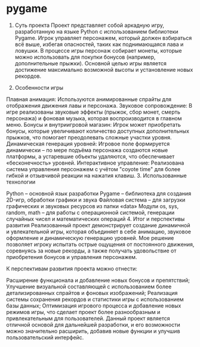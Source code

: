 # pygame
1. Суть проекта
Проект представляет собой аркадную игру, разработанную на языке Python с использованием библиотеки Pygame. Игрок управляет персонажем, который должен взбираться всё выше, избегая опасностей, таких как поднимающаяся лава и ловушки. В процессе игры персонаж собирает монеты, которые можно использовать для покупки бонусов (например, дополнительные прыжки). Основной целью игры является достижение максимально возможной высоты и установление новых рекордов.

2. Особенности игры

Плавная анимация: Используются анимированные спрайты для отображения движения лавы и персонажа.
Звуковое сопровождение: В игре реализованы звуковые эффекты (прыжок, сбор монет, смерть персонажа) и фоновая музыка, которая воспроизводится в главном меню.
Бонусы и внутриигровой магазин: Игрок может приобретать бонусы, которые увеличивают количество доступных дополнительных прыжков, что помогает преодолевать сложные участки уровня.
Динамическая генерация уровней: Игровое поле формируется динамически – по мере подъёма персонажа создаются новые платформы, а устаревшие объекты удаляются, что обеспечивает «бесконечность» уровней.
Интерактивное управление: Реализована система управления персонажем с учётом "coyote time" для более гибкой и отзывчивой реакции на нажатия клавиш.
3. Использованные технологии

Python – основной язык разработки
Pygame – библиотека для создания 2D-игр, обработки графики и звука
Файловая система – для загрузки графических и звуковых ресурсов из папки «data»
Модули os, sys, random, math – для работы с операционной системой, генерации случайных чисел и математических операций
4. Итог и перспективы развития
Реализованный проект демонстрирует создание динамичной и увлекательной игры, которая объединяет в себе анимацию, звуковое оформление и динамическую генерацию уровней. Мое решение позволяет игроку испытать острые ощущения от постоянного движения, соревнуясь за новые рекорды, а также получать удовольствие от приобретения бонусов и управления персонажем.

К перспективам развития проекта можно отнести:

Расширение функционала и добавление новых бонусов и препятствий;
Улучшение визуальной составляющей с использованием более детализированных спрайтов и фоновых изображений;
Реализация системы сохранения рекордов и статистики игры с использованием базы данных;
Оптимизация игрового процесса и добавление новых режимов игры, что сделает проект более разнообразным и привлекательным для пользователей.
Данный проект является отличной основой для дальнейшей разработки, и его возможности можно значительно расширить, добавив новые функции и улучшив пользовательский интерфейс.

